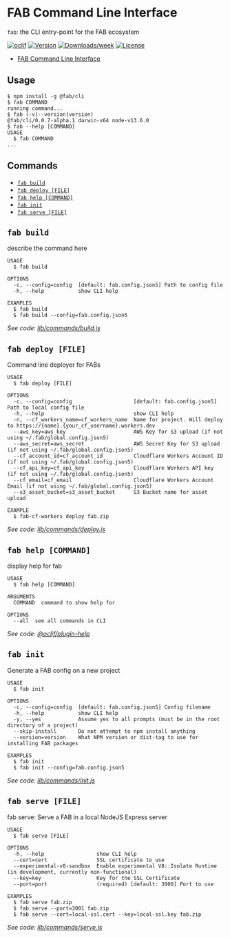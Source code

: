 # FAB Command Line Interface

`fab`: the CLI entry-point for the FAB ecosystem

[![oclif](https://img.shields.io/badge/cli-oclif-brightgreen.svg)](https://oclif.io)
[![Version](https://img.shields.io/npm/v/@fab/cli.svg)](https://npmjs.org/package/@fab/cli)
[![Downloads/week](https://img.shields.io/npm/dw/@fab/cli.svg)](https://npmjs.org/package/@fab/cli)
[![License](https://img.shields.io/npm/l/@fab/cli.svg)](https://github.com/fab-spec/fab/blob/master/package.json)

<!-- toc -->

- [FAB Command Line Interface](#fab-command-line-interface)
  <!-- tocstop -->

## Usage

<!-- usage -->

```sh-session
$ npm install -g @fab/cli
$ fab COMMAND
running command...
$ fab (-v|--version|version)
@fab/cli/0.0.7-alpha.1 darwin-x64 node-v13.6.0
$ fab --help [COMMAND]
USAGE
  $ fab COMMAND
...
```

<!-- usagestop -->

## Commands

<!-- commands -->

- [`fab build`](#fab-build)
- [`fab deploy [FILE]`](#fab-deploy-file)
- [`fab help [COMMAND]`](#fab-help-command)
- [`fab init`](#fab-init)
- [`fab serve [FILE]`](#fab-serve-file)

## `fab build`

describe the command here

```
USAGE
  $ fab build

OPTIONS
  -c, --config=config  [default: fab.config.json5] Path to config file
  -h, --help           show CLI help

EXAMPLES
  $ fab build
  $ fab build --config=fab.config.json5
```

_See code: [lib/commands/build.js](https://github.com/fab-spec/fab/blob/v0.0.7-alpha.1/lib/commands/build.js)_

## `fab deploy [FILE]`

Command line deployer for FABs

```
USAGE
  $ fab deploy [FILE]

OPTIONS
  -c, --config=config                    [default: fab.config.json5] Path to local config file
  -h, --help                             show CLI help
  -n, --cf_workers_name=cf_workers_name  Name for project. Will deploy to https://{name}.{your_cf_username}.workers.dev
  --aws_key=aws_key                      AWS Key for S3 upload (if not using ~/.fab/global.config.json5)
  --aws_secret=aws_secret                AWS Secret Key for S3 upload (if not using ~/.fab/global.config.json5)
  --cf_account_id=cf_account_id          Cloudflare Workers Account ID (if not using ~/.fab/global.config.json5)
  --cf_api_key=cf_api_key                Cloudflare Workers API key (if not using ~/.fab/global.config.json5)
  --cf_email=cf_email                    Cloudflare Workers Account Email (if not using ~/.fab/global.config.json5)
  --s3_asset_bucket=s3_asset_bucket      S3 Bucket name for asset upload

EXAMPLE
  $ fab-cf-workers deploy fab.zip
```

_See code: [lib/commands/deploy.js](https://github.com/fab-spec/fab/blob/v0.0.7-alpha.1/lib/commands/deploy.js)_

## `fab help [COMMAND]`

display help for fab

```
USAGE
  $ fab help [COMMAND]

ARGUMENTS
  COMMAND  command to show help for

OPTIONS
  --all  see all commands in CLI
```

_See code: [@oclif/plugin-help](https://github.com/oclif/plugin-help/blob/v2.2.1/src/commands/help.ts)_

## `fab init`

Generate a FAB config on a new project

```
USAGE
  $ fab init

OPTIONS
  -c, --config=config  [default: fab.config.json5] Config filename
  -h, --help           show CLI help
  -y, --yes            Assume yes to all prompts (must be in the root directory of a project)
  --skip-install       Do not attempt to npm install anything
  --version=version    What NPM version or dist-tag to use for installing FAB packages

EXAMPLES
  $ fab init
  $ fab init --config=fab.config.json5
```

_See code: [lib/commands/init.js](https://github.com/fab-spec/fab/blob/v0.0.7-alpha.1/lib/commands/init.js)_

## `fab serve [FILE]`

fab serve: Serve a FAB in a local NodeJS Express server

```
USAGE
  $ fab serve [FILE]

OPTIONS
  -h, --help                 show CLI help
  --cert=cert                SSL certificate to use
  --experimental-v8-sandbox  Enable experimental V8::Isolate Runtime (in development, currently non-functional)
  --key=key                  Key for the SSL Certificate
  --port=port                (required) [default: 3000] Port to use

EXAMPLES
  $ fab serve fab.zip
  $ fab serve --port=3001 fab.zip
  $ fab serve --cert=local-ssl.cert --key=local-ssl.key fab.zip
```

_See code: [lib/commands/serve.js](https://github.com/fab-spec/fab/blob/v0.0.7-alpha.1/lib/commands/serve.js)_

<!-- commandsstop -->

